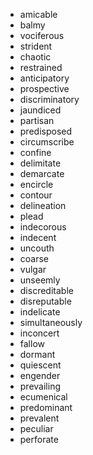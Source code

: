 - amicable
- balmy
- vociferous
- strident
- chaotic
- restrained
- anticipatory
- prospective
- discriminatory
- jaundiced
- partisan
- predisposed
- circumscribe
- confine
- delimitate
- demarcate
- encircle
- contour
- delineation
- plead
- indecorous
- indecent
- uncouth
- coarse
- vulgar
- unseemly
- discreditable
- disreputable
- indelicate
- simultaneously
- inconcert
- fallow
- dormant
- quiescent
- engender
- prevailing
- ecumenical
- predominant
- prevalent
- peculiar
- perforate
